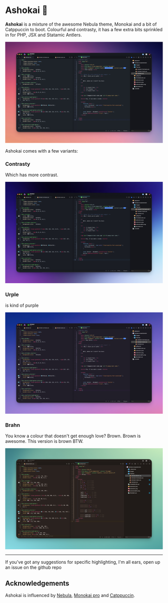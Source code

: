 # Ashokai 🍭

**Ashokai** is a mixture of the awesome Nebula theme, Monokai and a bit of Catppuccin to boot. Colourful and contrasty, it has a few extra bits sprinkled in for PHP, JSX and Statamic Antlers.

![](https://raw.githubusercontent.com/TeriyakiBomb/Ashokai/main/Ashokai.novaextension/_resources/Ashokai.jpg)


Ashokai comes with a few variants:

### Contrasty

Which has more contrast.

![](https://raw.githubusercontent.com/TeriyakiBomb/Ashokai/main/Ashokai.novaextension/_resources/Ashokai-contrasty.jpg)

### Urple

is kind of purple

![](https://raw.githubusercontent.com/TeriyakiBomb/Ashokai/main/Ashokai.novaextension/_resources/Ashokai-urple.jpg)


### Brahn

You know a colour that doesn't get enough love? Brown. Brown is awesome. This version is brown BTW.

![](https://raw.githubusercontent.com/TeriyakiBomb/Ashokai/main/Ashokai.novaextension/_resources/Ashokai-Brahn.jpg)

------

If you've got any suggestions for specific highlighting, I'm all ears, open up an issue on the github repo

## Acknowledgements


Ashokai is influenced by [Nebula](https://github.com/tjkohli/Nebula.novaextension), [Monokai pro](https://monokai.pro) and [Catppuccin](https://catppuccin-website.vercel.app).
